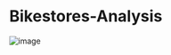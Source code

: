 # Bikestores-Analysis

![image](https://user-images.githubusercontent.com/103915142/235422368-33ae3262-fbf0-450f-9750-5b136d9760c7.png)
